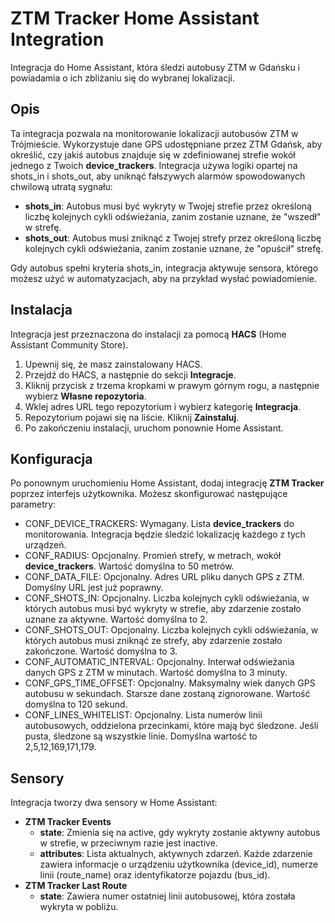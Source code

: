 # **ZTM Tracker Home Assistant Integration**

Integracja do Home Assistant, która śledzi autobusy ZTM w Gdańsku i powiadamia o ich zbliżaniu się do wybranej lokalizacji.

## **Opis**

Ta integracja pozwala na monitorowanie lokalizacji autobusów ZTM w Trójmieście. Wykorzystuje dane GPS udostępniane przez ZTM Gdańsk, aby określić, czy jakiś autobus znajduje się w zdefiniowanej strefie wokół jednego z Twoich **device\_trackers**.
Integracja używa logiki opartej na shots\_in i shots\_out, aby uniknąć fałszywych alarmów spowodowanych chwilową utratą sygnału:

* **shots\_in**: Autobus musi być wykryty w Twojej strefie przez określoną liczbę kolejnych cykli odświeżania, zanim zostanie uznane, że "wszedł" w strefę.
* **shots\_out**: Autobus musi zniknąć z Twojej strefy przez określoną liczbę kolejnych cykli odświeżania, zanim zostanie uznane, że "opuścił" strefę.

Gdy autobus spełni kryteria shots\_in, integracja aktywuje sensora, którego możesz użyć w automatyzacjach, aby na przykład wysłać powiadomienie.

## **Instalacja**

Integracja jest przeznaczona do instalacji za pomocą **HACS** (Home Assistant Community Store).

1. Upewnij się, że masz zainstalowany HACS.
2. Przejdź do HACS, a następnie do sekcji **Integracje**.
3. Kliknij przycisk z trzema kropkami w prawym górnym rogu, a następnie wybierz **Własne repozytoria**.
4. Wklej adres URL tego repozytorium i wybierz kategorię **Integracja**.
5. Repozytorium pojawi się na liście. Kliknij **Zainstaluj**.
6. Po zakończeniu instalacji, uruchom ponownie Home Assistant.

## **Konfiguracja**

Po ponownym uruchomieniu Home Assistant, dodaj integrację **ZTM Tracker** poprzez interfejs użytkownika.
Możesz skonfigurować następujące parametry:

* CONF\_DEVICE\_TRACKERS: Wymagany. Lista **device\_trackers** do monitorowania. Integracja będzie śledzić lokalizację każdego z tych urządzeń.
* CONF\_RADIUS: Opcjonalny. Promień strefy, w metrach, wokół **device\_trackers**. Wartość domyślna to 50 metrów.
* CONF\_DATA\_FILE: Opcjonalny. Adres URL pliku danych GPS z ZTM. Domyślny URL jest już poprawny.
* CONF\_SHOTS\_IN: Opcjonalny. Liczba kolejnych cykli odświeżania, w których autobus musi być wykryty w strefie, aby zdarzenie zostało uznane za aktywne. Wartość domyślna to 2\.
* CONF\_SHOTS\_OUT: Opcjonalny. Liczba kolejnych cykli odświeżania, w których autobus musi zniknąć ze strefy, aby zdarzenie zostało zakończone. Wartość domyślna to 3\.
* CONF\_AUTOMATIC\_INTERVAL: Opcjonalny. Interwał odświeżania danych GPS z ZTM w minutach. Wartość domyślna to 3 minuty.
* CONF\_GPS\_TIME\_OFFSET: Opcjonalny. Maksymalny wiek danych GPS autobusu w sekundach. Starsze dane zostaną zignorowane. Wartość domyślna to 120 sekund.
* CONF\_LINES\_WHITELIST: Opcjonalny. Lista numerów linii autobusowych, oddzielona przecinkami, które mają być śledzone. Jeśli pusta, śledzone są wszystkie linie. Domyślna wartość to 2,5,12,169,171,179.

## **Sensory**

Integracja tworzy dwa sensory w Home Assistant:

* **ZTM Tracker Events**
  * **state**: Zmienia się na active, gdy wykryty zostanie aktywny autobus w strefie, w przeciwnym razie jest inactive.
  * **attributes**: Lista aktualnych, aktywnych zdarzeń. Każde zdarzenie zawiera informacje o urządzeniu użytkownika (device\_id), numerze linii (route\_name) oraz identyfikatorze pojazdu (bus\_id).
* **ZTM Tracker Last Route**
  * **state**: Zawiera numer ostatniej linii autobusowej, która została wykryta w pobliżu.
